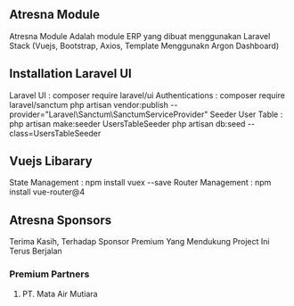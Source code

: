 ## Atresna Module

Atresna Module Adalah module ERP yang dibuat menggunakan Laravel Stack (Vuejs, Bootstrap, Axios, Template Menggunakn Argon Dashboard)

## Installation Laravel UI

Laravel UI : composer require laravel/ui
Authentications : composer require laravel/sanctum
php artisan vendor:publish --provider="Laravel\Sanctum\SanctumServiceProvider"
Seeder User Table : php artisan make:seeder UsersTableSeeder
php artisan db:seed --class=UsersTableSeeder

## Vuejs Libarary

State Management : npm install vuex --save
Router Management : npm install vue-router@4

## Atresna Sponsors

Terima Kasih, Terhadap Sponsor Premium Yang Mendukung Project Ini Terus Berjalan

### Premium Partners

1. PT. Mata Air Mutiara
